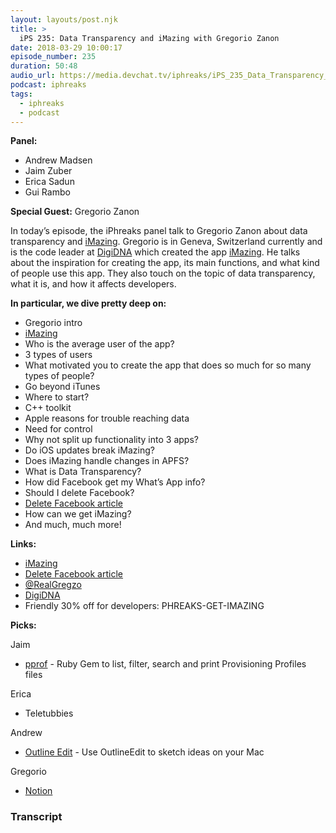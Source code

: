 ```yaml
---
layout: layouts/post.njk
title: >
  iPS 235: Data Transparency and iMazing with Gregorio Zanon
date: 2018-03-29 10:00:17
episode_number: 235
duration: 50:48
audio_url: https://media.devchat.tv/iphreaks/iPS_235_Data_Transparency_and_iMazing_with_Gregorio_Zanon.mp3
podcast: iphreaks
tags:
  - iphreaks
  - podcast
---
```


**Panel:**

- Andrew Madsen
- Jaim Zuber
- Erica Sadun
- Gui Rambo

**Special Guest:** Gregorio Zanon

In today’s episode, the iPhreaks panel talk to Gregorio Zanon about data transparency and [iMazing](https://imazing.com/download). Gregorio is in Geneva, Switzerland currently and is the code leader at [DigiDNA](https://digidna.ch/) which created the app [iMazing](https://imazing.com/download). He talks about the inspiration for creating the app, its main functions, and what kind of people use this app. They also touch on the topic of data transparency, what it is, and how it affects developers.

**In particular, we dive pretty deep on:**

- Gregorio intro
- [iMazing](https://imazing.com/download)
- Who is the average user of the app?
- 3 types of users
- What motivated you to create the app that does so much for so many types of people?
- Go beyond iTunes
- Where to start?
- C++ toolkit
- Apple reasons for trouble reaching data
- Need for control
- Why not split up functionality into 3 apps?
- Do iOS updates break iMazing?
- Does iMazing handle changes in APFS?
- What is Data Transparency?
- How did Facebook get my What’s App info?
- Should I delete Facebook?
- [Delete Facebook article](https://www.imore.com/delete-your-facebook)
- How can we get iMazing?
- And much, much more!

**Links:**

- [iMazing](https://imazing.com/download)
- [Delete Facebook article](https://www.imore.com/delete-your-facebook)
- [@RealGregzo](https://twitter.com/realgregzo)
- [DigiDNA](https://digidna.ch/)
- Friendly 30% off for developers: PHREAKS-GET-IMAZING

**Picks:**

Jaim

- [pprof](https://github.com/AliSoftware/pprof) - Ruby Gem to list, filter, search and print Provisioning Profiles files

Erica

- Teletubbies

Andrew

- [Outline Edit](https://outlineedit.com/index.html) - Use OutlineEdit to sketch ideas on your Mac

Gregorio

- [Notion](https://www.notion.so/)

### Transcript
